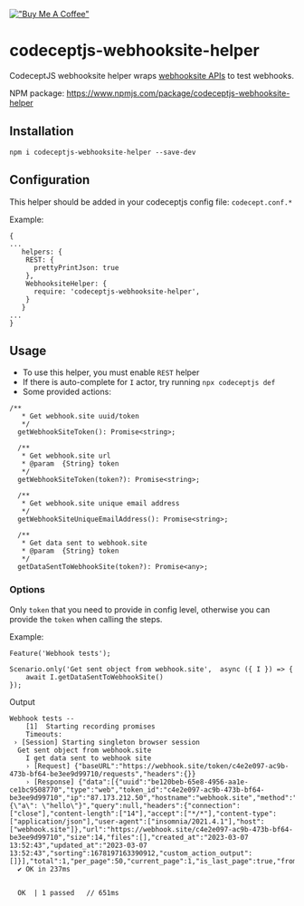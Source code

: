 [!["Buy Me A Coffee"](https://www.buymeacoffee.com/assets/img/custom_images/orange_img.png)](https://www.buymeacoffee.com/peternguyew)

# codeceptjs-webhooksite-helper

CodeceptJS webhooksite helper wraps [webhooksite APIs](https://docs.webhook.site/api/about.html) to test webhooks.

NPM package: <https://www.npmjs.com/package/codeceptjs-webhooksite-helper>

## Installation

`npm i codeceptjs-webhooksite-helper --save-dev`

## Configuration

This helper should be added in your codeceptjs config file: `codecept.conf.*`

Example:

```
{
...
   helpers: {
    REST: {
      prettyPrintJson: true
    },
    WebhooksiteHelper: {
      require: 'codeceptjs-webhooksite-helper',
    }
   }
...
}
```

## Usage

- To use this helper, you must enable `REST` helper
- If there is auto-complete for `I` actor, try running `npx codeceptjs def`
- Some provided actions:

```
/**
   * Get webhook.site uuid/token
   */
  getWebhookSiteToken(): Promise<string>;

  /**
   * Get webhook.site url
   * @param  {String} token
   */
  getWebhookSiteToken(token?): Promise<string>;

  /**
   * Get webhook.site unique email address
   */
  getWebhookSiteUniqueEmailAddress(): Promise<string>;

  /**
   * Get data sent to webhook.site
   * @param  {String} token
   */
  getDataSentToWebhookSite(token?): Promise<any>;
```

### Options

Only `token` that you need to provide in config level, otherwise you can provide the `token` when calling the steps.

Example:
```
Feature('Webhook tests');

Scenario.only('Get sent object from webhook.site',  async ({ I }) => {
    await I.getDataSentToWebhookSite()
});
```

Output

```
Webhook tests --
    [1]  Starting recording promises
    Timeouts: 
 › [Session] Starting singleton browser session
  Get sent object from webhook.site
    I get data sent to webhook site 
    › [Request] {"baseURL":"https://webhook.site/token/c4e2e097-ac9b-473b-bf64-be3ee9d99710/requests","headers":{}}
    › [Response] {"data":[{"uuid":"be120beb-65e8-4956-aa1e-ce1bc9508770","type":"web","token_id":"c4e2e097-ac9b-473b-bf64-be3ee9d99710","ip":"87.173.212.50","hostname":"webhook.site","method":"POST","user_agent":"insomnia/2021.4.1","content":"{\"a\": \"hello\"}","query":null,"headers":{"connection":["close"],"content-length":["14"],"accept":["*/*"],"content-type":["application/json"],"user-agent":["insomnia/2021.4.1"],"host":["webhook.site"]},"url":"https://webhook.site/c4e2e097-ac9b-473b-bf64-be3ee9d99710","size":14,"files":[],"created_at":"2023-03-07 13:52:43","updated_at":"2023-03-07 13:52:43","sorting":1678197163390912,"custom_action_output":[]}],"total":1,"per_page":50,"current_page":1,"is_last_page":true,"from":1,"to":1}
  ✔ OK in 237ms


  OK  | 1 passed   // 651ms

```
